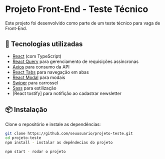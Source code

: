 # Projeto Front-End - Teste Técnico

Este projeto foi desenvolvido como parte de um teste técnico para vaga de Front-End.

## 🚀 Tecnologias utilizadas
- [React](https://react.dev/) (com TypeScript)
- [React Query](https://tanstack.com/query) para gerenciamento de requisições assíncronas
- [Axios](https://axios-http.com/) para consumo da API
- [React Tabs](https://www.npmjs.com/package/react-tabs) para navegação em abas
- [React Modal](https://www.npmjs.com/package/react-modal) para modais
- [Swiper](https://swiperjs.com/react) para carrossel
- [Sass](https://sass-lang.com/) para estilização
- [React tostify] para notifição ao cadastrar newsletter

## 📦 Instalação

Clone o repositório e instale as dependências:

```bash
git clone https://github.com/seuusuario/projeto-teste.git
cd projeto-teste
npm install - instalar as depêndecias do projeto

npm start - rodar o projeto
